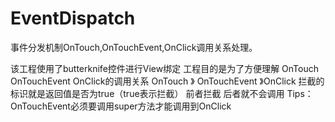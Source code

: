 # EventDispatch
事件分发机制OnTouch,OnTouchEvent,OnClick调用关系处理。

该工程使用了butterknife控件进行View绑定
工程目的是为了方便理解 OnTouch OnTouchEvent OnClick的调用关系
OnTouch 》 OnTouchEvent 》OnClick
拦截的标识就是返回值是否为true（true表示拦截）
前者拦截 后者就不会调用
Tips：OnTouchEvent必须要调用super方法才能调用到OnClick
